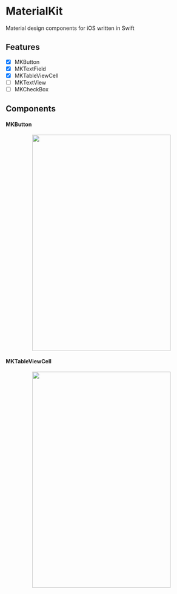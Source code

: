 MaterialKit
===========

Material design components for iOS written in Swift

Features
-----
- [x] MKButton
- [x] MKTextField
- [x] MKTableViewCell
- [ ] MKTextView
- [ ] MKCheckBox

Components
-----
#### MKButton
<p align="center">
<img style="-webkit-user-select: none;" src="https://dl.dropboxusercontent.com/u/8556646/MKButton.gif" width="365" height="568">
</p>

#### MKTableViewCell
<p align="center">
<img style="-webkit-user-select: none;" src="https://dl.dropboxusercontent.com/u/8556646/MKTableViewCell.gif" width="365" height="568">
</p>
